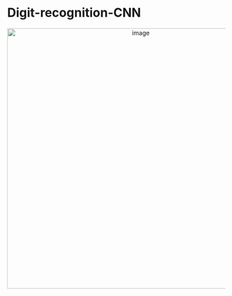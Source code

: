 # Digit-recognition-CNN

<p align="center">
  <img width="601" alt="image" src="https://user-images.githubusercontent.com/60318411/213607638-cdad67b8-d902-498a-977b-08c757f55a9c.png">
<p/>
